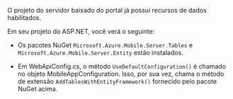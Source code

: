 O projeto do servidor baixado do portal já possui recursos de dados habilitados.

Em seu projeto do ASP.NET, você verá o seguinte:

* Os pacotes NuGet `Microsoft.Azure.Mobile.Server.Tables` e `Microsoft.Azure.Mobile.Server.Entity` estão instalados.

* Em WebApiConfig.cs, o método `UseDefaultConfiguration()` é chamado no objeto MobileAppConfiguration. Isso, por sua vez, chama o método de extensão `AddTablesWithEntityFramework()` fornecido pelo pacote NuGet acima.

<!---HONumber=August15_HO6-->